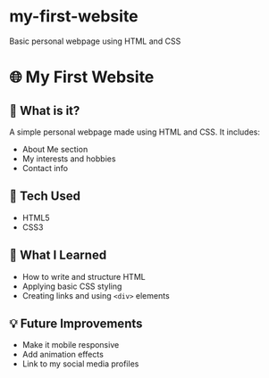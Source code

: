 # my-first-website
Basic personal webpage using HTML and CSS
# 🌐 My First Website

## 📌 What is it?
A simple personal webpage made using HTML and CSS. It includes:
- About Me section
- My interests and hobbies
- Contact info

## 🔧 Tech Used
- HTML5
- CSS3

## 🧠 What I Learned
- How to write and structure HTML
- Applying basic CSS styling
- Creating links and using `<div>` elements

## 💡 Future Improvements
- Make it mobile responsive
- Add animation effects
- Link to my social media profiles
